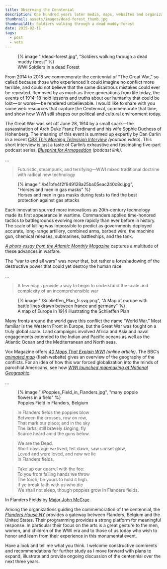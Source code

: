 ```yaml
---
title: Observing the Cenntenial
description: One hundred years later media, maps, websites and organizations to guide your commemoration of the war to end all wars 
thumbnail: assets/images/dead-forest_thumb.jpg
thumbnailAlt: Soldiers walking through a dead muddy forest
date: 2015-02-11
tags:
  - post
  - vets
---
```


<figure>
  {% image "./dead-forest.jpg", "Soldiers walking through a dead muddy forest" %}
<figcaption><span class="small-caps">WWI</span> Soldiers in a dead Forest</p></figcaption>  
</figure>

<p class="serif"><span class="small-caps">From 2014 to 2018 we commemorate</span> the centennial of &#8220;The Great War,&#8221; so-called because those who experienced it could imagine no conflict more terrible, and could not believe that the same disastrous mistakes could ever be repeated. Removed by as much as three generations from life today, the events of <span class="small-caps">1914&#8211;18</span> hold lessons and truths about our humanity that could be lost&#8202;&#8212;&#8202;or worse&#8202;&#8212;&#8202;be rendered unbelievable. I would like to share with you some web resources that capture the Centennial, commemorate that time, and show how <span class="small-caps">WWI</span> still shapes our political and cultural environment today.</p>

<p class="serif">The Great War was set off June <span class="small-caps">28, 1914</span> by a small spark&#8212;the assassination of Arch Duke Franz Ferdinand and his wife Sophie Duchess of Hohenberg. The meaning of this event is summed up expertly by Dan Carlin in a recent <a href="http://www.youtube.com/watch?v=41zHpBoZvd4" rel="nofollow"><em>CBS This Morning Television Interview</em></a><em> (youtube video)</em>. This short interview is just a taste of Carlin&#8217;s exhaustive and fascinating five-part podcast series, <a href="http://www.dancarlin.com/product/hardcore-history-50-blueprint-for-armageddon-i/" rel="nofollow"><em>Blueprint for Armageddon</em></a><em> (podcast link)</em>.</p>

<p class="centered">&hellip;</p>












<blockquote class="serif large">Futuristic, steampunk, and terrifying&#8212;<span class="small-caps">WWI</span> mixed traditional doctrine with radical new technology</blockquote>

<figure>
  {% image "./b41bfe4f2f949128a25ba05eac240c8d.jpg", "Horses and men in gas masks" %}
<figcaption>Horses and men in gas masks during tests to find the best protection against gas attacks</figcaption>  
</figure>
  
<p class="serif">Each innovation spurred more innovations as <span class="small-caps">20th</span>-century technology made its first appearance in wartime. Commanders applied time-honored tactics to battlegrounds evolving more rapidly than ever before in history. The scale of killing was impossible to predict as governments deployed accurate, long-range artillery, combined arms, barbed wire, the machine gun, chemical releases, submarines, battleships, and the tank.</p>

<p class="serif"><a href="http://www.theatlantic.com/static/infocus/wwi/wwitech/" rel="nofollow"><em> A photo essay from the Atlantic Monthly Magazine</em></a> captures a multitude of these advances in warfare.</p>

<p class="serif">The <span class="small-caps">&#8220;war to end all wars&#8221;</span> was never that, but rather a foreshadowing of the destructive power that could yet destroy the human race.</p>

<p class="centered">&hellip;</p>

    
    
    

    
    
    

<blockquote class="serif large">A few maps provide a way to begin to understand the scale and complexity of an incomprehensible war</blockquote>

<figure>
  {% image "./Schlieffen_Plan_fr.svg.png", "A Map of europe with battle lines drawn between france and germany" %}
<figcaption>A map of Europe in 1914 illustrating the Schlieffen Plan</figcaption>  
</figure>
    
<p class="serif"><span class="small-caps">Many fronts around the world</span> gave this conflict the name <span class="small-caps">&#8220;World War.&#8221;</span> Most familiar is the Western Front in Europe, but the Great War was fought on a truly global scale. Land campaigns involved Africa and Asia and naval engagements extended to the Indian and Pacific oceans as well as the Atlantic Ocean and the Mediterranean and North seas.
</p>

<p class="serif">
Vox Magazine offers <a href="http://www.vox.com/a/world-war-i-maps" rel="nofollow"><em><span class="small-caps">40</span> Maps That Explain <span class="small-caps">WWI</span></em></a><em> (online article)</em>. The BBC&#8217;s <a href="http://www.bbc.co.uk/history/interactive/animations/western_front/index_embed.shtml" rel="nofollow"><em>animated map</em></a> (flash website) gives an overview of the geography of the conflicts. For an idea of how this war forced globalization into the minds of parochial Americans, see how <a href="http://news.nationalgeographic.com/news/2014/07/140716-world-war-maps-history-cartography/" rel="nofollow"><em><span class="small-caps">WWI</span> launched mapmaking at National Geographic</em></a>.
</p>
<p class="centered">&hellip;</p>

<figure>
  {% image "./Poppies_Field_in_Flanders.jpg", "many poppie flowers in a field" %}
<figcaption>Poppies Field in Flanders, Belgium</figcaption>  
</figure>

<blockquote class="serif large">In Flanders fields the poppies blow<br>
Between the crosses, row on row,<br>
That mark our place; and in the sky<br>
The larks, still bravely singing, fly<br>
Scarce heard amid the guns below.</blockquote>
    
<blockquote class="serif large">We are the Dead.<br>
Short days ago we lived, felt dawn, saw sunset glow,<br>
Loved and were loved, and now we lie<br>
In Flanders fields.</blockquote>

<blockquote class="serif large">Take up our quarrel with the foe:<br>
To you from failing hands we throw<br>
The torch; be yours to hold it high.<br>
If ye break faith with us who die<br>
We shall not sleep, though poppies grow
In Flanders fields.</blockquote>

<p class="caption centered">In Flanders Fields by <a href="http://www.greatwar.co.uk/poems/john-mccrae-in-flanders-fields.htm" rel="nofollow" target="_blank">Major John McCrae</a>
</p>



<p class="serif">
    <span class="small-caps">Among the organizations guiding the commemoration</span> of the centennial, the <a href="http://www.flandershouse.org/house" rel="nofollow"><em>Flanders House NY</em></a> provides a gateway between Flanders, Belgium and the United States. Their programming provides a strong platform for meaningful response. In particular their focus on the arts is a great gesture to the men, women, and children of the <span class="small-caps">WWI</span> era and to those of us today who wish to honor and learn from their experience in this monumental event.
</p>
<p class="serif">
    Have a look and tell me what you think. I welcome constructive comments and recommendations for further study as I move forward with plans to expand, illustrate and provide ongoing discussion of the centennial over the next three years.
</p>